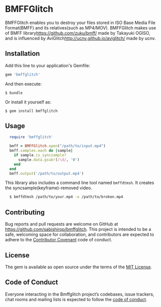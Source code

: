 # BMFFGlitch

BMFFGlitch enables you to destroy your files stored in ISO Base Media File Format(BMFF) and its relatives(such as MP4/MOV).
BMFFGlitch makes use of BMFF library<https://github.com/zuku/bmff/> made by Takayuki OGISO, and is influenced by 
AviGlitch<http://ucnv.github.io/aviglitch/> made by ucnv.

## Installation

Add this line to your application's Gemfile:

```ruby
gem 'bmffglitch'
```

And then execute:

    $ bundle

Or install it yourself as:

    $ gem install bmffglitch

## Usage

```ruby
  require 'bmffglitch'

  bmff = BMFFGlitch.open("/path/to/input.mp4")
  bmff.samples.each do |sample|
    if sample.is_syncsample?
      sample.data.gsub!(/\d/, '0')
    end
  end
  bmff.output('/path/to/output.mp4')
```

This library also includes a command line tool named `bmffdtmsh`.
It creates the syncsample(keyframe)-removed video.

```sh
  $ bmffdtmsh /path/to/your.mp4 -o /path/to/broken.mp4
```

## Contributing

Bug reports and pull requests are welcome on GitHub at https://github.com/sabishirop/bmffglitch. This project is intended to be a safe, welcoming space for collaboration, and contributors are expected to adhere to the [Contributor Covenant](http://contributor-covenant.org) code of conduct.

## License

The gem is available as open source under the terms of the [MIT License](https://opensource.org/licenses/MIT).

## Code of Conduct

Everyone interacting in the Bmffglitch project’s codebases, issue trackers, chat rooms and mailing lists is expected to follow the [code of conduct](https://github.com/[USERNAME]/bmffglitch/blob/master/CODE_OF_CONDUCT.md).
